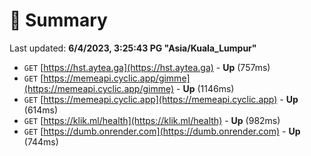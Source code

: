 # 📖 Summary
Last updated: **6/4/2023, 3:25:43 PG "Asia/Kuala_Lumpur"**

- `GET` [https://hst.aytea.ga](https://hst.aytea.ga) - **Up** (757ms)
- `GET` [https://memeapi.cyclic.app/gimme](https://memeapi.cyclic.app/gimme) - **Up** (1146ms)
- `GET` [https://memeapi.cyclic.app](https://memeapi.cyclic.app) - **Up** (614ms)
- `GET` [https://klik.ml/health](https://klik.ml/health) - **Up** (982ms)
- `GET` [https://dumb.onrender.com](https://dumb.onrender.com) - **Up** (744ms)
